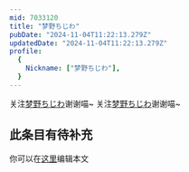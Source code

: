 ```yaml
---
mid: 7033120
title: "梦野ちじわ"
pubDate: "2024-11-04T11:22:13.279Z"
updatedDate: "2024-11-04T11:22:13.279Z"
profile:
  {
    Nickname: ["梦野ちじわ"],
  }
---
```


关注[梦野ちじわ](https://space.bilibili.com/7033120)谢谢喵~ 关注[梦野ちじわ](https://space.bilibili.com/7033120)谢谢喵~

## 此条目有待补充
你可以在[这里](https://github.com/Yuhanawa/VTuber.ICU/edit/master/src/content/v/梦野ちじわ/index.md)编辑本文

